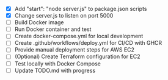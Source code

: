 - [x] Add "start": "node server.js" to package.json scripts
- [x] Change server.js to listen on port 5000
- [ ] Build Docker image
- [ ] Run Docker container and test
- [ ] Create docker-compose.yml for local development
- [ ] Create .github/workflows/deploy.yml for CI/CD with GHCR
- [ ] Provide manual deployment steps for AWS EC2
- [ ] (Optional) Create Terraform configuration for EC2
- [ ] Test locally with Docker Compose
- [ ] Update TODO.md with progress
